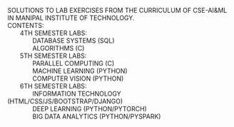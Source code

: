 SOLUTIONS TO LAB EXERCISES FROM THE CURRICULUM OF CSE-AI&ML IN MANIPAL INSTITUTE OF TECHNOLOGY.  
CONTENTS:    
&ensp;&ensp;&ensp;&ensp;4TH SEMESTER LABS:  
&ensp;&ensp;&ensp;&ensp;&ensp;&ensp;&ensp;&ensp;DATABASE SYSTEMS (SQL)  
&ensp;&ensp;&ensp;&ensp;&ensp;&ensp;&ensp;&ensp;ALGORITHMS (C)                                       
&ensp;&ensp;&ensp;&ensp;5TH SEMESTER LABS:  
&ensp;&ensp;&ensp;&ensp;&ensp;&ensp;&ensp;&ensp;PARALLEL COMPUTING (C)  
&ensp;&ensp;&ensp;&ensp;&ensp;&ensp;&ensp;&ensp;MACHINE LEARNING (PYTHON)  
&ensp;&ensp;&ensp;&ensp;&ensp;&ensp;&ensp;&ensp;COMPUTER VISION (PYTHON)<br>
&ensp;&ensp;&ensp;&ensp;6TH SEMESTER LABS:  
&ensp;&ensp;&ensp;&ensp;&ensp;&ensp;&ensp;&ensp;INFORMATION TECHNOLOGY (HTML/CSS/JS/BOOTSTRAP/DJANGO)  
&ensp;&ensp;&ensp;&ensp;&ensp;&ensp;&ensp;&ensp;DEEP LEARNING (PYTHON/PYTORCH)  
&ensp;&ensp;&ensp;&ensp;&ensp;&ensp;&ensp;&ensp;BIG DATA ANALYTICS (PYTHON/PYSPARK) 
